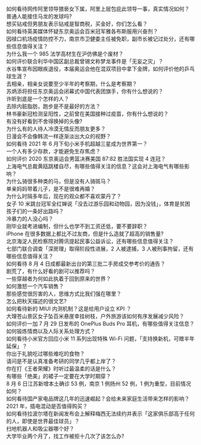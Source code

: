 如何看待网传阿里领导猥亵女下属，阿里上层包庇此领导一事，真实情况如何？  
普通人能接住马龙的发球吗?  
想买钻戒但男朋友表示钻戒是智商税，买金好，你们怎么看？  
如何看待英美媒体怀疑东京奥运会百米冠军雅各布斯服用兴奋剂？  
因禄口机场疫情防控不力，南京市卫健委主任被免职，副市长被记过处分，还有哪些信息值得关注？  
为什么我一个 985 法学高材生在沪仿佛是个废材？  
如何评价联合利华中国区副总裁曾锡文称梦龙事件是「无妄之灾」？  
水谷隼宣布因眼疾退役，本届奥运会他在混双项目中拿下金牌，如何评价他的乒乓球生涯？  
去相亲，相亲女说要至少半年的考察期，什么是考察期？  
苏炳添将担任东京奥运会闭幕式中国代表团旗手，你有什么想说的？  
许昕到底是一个怎样的人？  
去除内脏脂肪，跑步是不是最好的方法？  
林书豪新冠检测呈阳性，之前曾在美国接种过疫苗，你有什么想说的？  
有没有好看到不舍得换掉的头像?  
为什么有的人待人冷漠无情反而朋友更多？  
日漫会不会像韩流一样逐渐淡出大众的视野？  
如何看待 2021 年 6 月下旬小米手机超越三星成为世界第一？  
一个人有多少存款，才能避免生存焦虑？  
如何评价 2020 东京奥运会男篮决赛美国 87:82 胜法国实现 4 连冠？  
上海电气总裁黄瓯跳楼自尽，有哪些值得关注的信息？这会对上海电气有哪些影响？  
为什么骑很多种类的马，但是没有人骑斑马？  
单亲妈妈带着儿子，是不是很难再婚？  
为什么时隔多年后，现在的观众都不喜欢蒙丹了？  
女子 10 米跳台冠军全红婵说「没去过游乐园和动物园，因为没钱」，体育是贫困孩子们的一条好出路吗？  
冷暴力的人没心吗？  
刚毕业就考进编制，但什么也学不到工资还低，要不要辞职？  
iPhone 在很多数据上都比不过友商，但是什么造就了超高的销售量?  
北京海淀人民检察院对腾讯提起民事公益诉讼，还有哪些信息值得关注？  
七部门联合调查「深房理」取得阶段性进展，2 人被逮捕，3 人被刑事拘留，还有哪些信息值得关注？  
如何看待 8 月 4 日成都最新出台的第三批二手房成交参考价的通告？  
剧荒了，有什么好看的剧可以推荐吗？  
一些穿越者为何如此执着于回到原来的世界？  
如何激怒一个汽车销售？  
那些感觉很厉害的人，思维方式比我们强在哪里？  
怎么把秋天描述的很文艺?  
如何看待新的 MIUI 内测机制？这是给用户设立 KPI ？  
大理苍山景区女子坠百米悬崖幸挂树枝，户外旅游该如何有序发展减少风险？  
如何评价一加 7 月 29 日发布的 OnePlus Buds Pro 耳机，有哪些值得关注信息？  
如何锻炼情商以及人际关系处理方式？  
如何看待小米官方回应小米 11 系列出现特殊 Wi-Fi 问题，「支持换新机，可赠半年延保」？  
你出于礼貌吃过哪些难吃的食物？  
请问是不是认真准备考研的同学几乎都上岸了？  
你在打《王者荣耀》时听过最温柔的话是什么？  
有哪些「绝美」的裙子一定要在大学时期穿？  
8 月 6 日江苏新增本土确诊 53 例，南京 1 例扬州 52 例，1 例为重型，目前情况如何？  
如何看待国产家电品牌这几年的迅速崛起？会给未来家庭生活带来怎样的影响？  
2021 年，插电混动是否值得购买？  
如何看待拉波尔塔在新闻发布会上解释梅西无法续约并表示「这家俱乐部高于任何的人，即使是世界最佳球员」？  
扫地机器人和吸尘器哪个好？  
大学毕业两个月了，找工作被拒十几次了该怎么办?  
